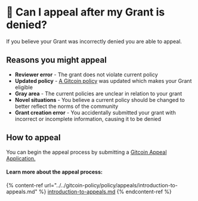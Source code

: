 # 🤔 Can I appeal after my Grant is denied?

If you believe your Grant was incorrectly denied you are able to appeal.

## Reasons you might appeal

* **Reviewer error** - The grant does not violate current policy
* **Updated policy** - [A Gitcoin policy](../../gitcoin-policy/policy/introduction/) was updated which makes your Grant eligible
* **Gray area** - The current policies are unclear in relation to your grant
* **Novel situations** - You believe a current policy should be changed to better reflect the norms of the community
* **Grant creation error** - You accidentally submitted your grant with incorrect or incomplete information, causing it to be denied

## How to appeal

You can begin the appeal process by submitting a [Gitcoin Appeal Application.](https://docs.google.com/forms/d/e/1FAIpQLSeqdPBrubjwAh3unobPL2a6CdUPhIVVgL4Q70pf--WDbYnnAQ/viewform)

#### Learn more about the appeal process:

{% content-ref url="../../gitcoin-policy/policy/appeals/introduction-to-appeals.md" %}
[introduction-to-appeals.md](../../gitcoin-policy/policy/appeals/introduction-to-appeals.md)
{% endcontent-ref %}
